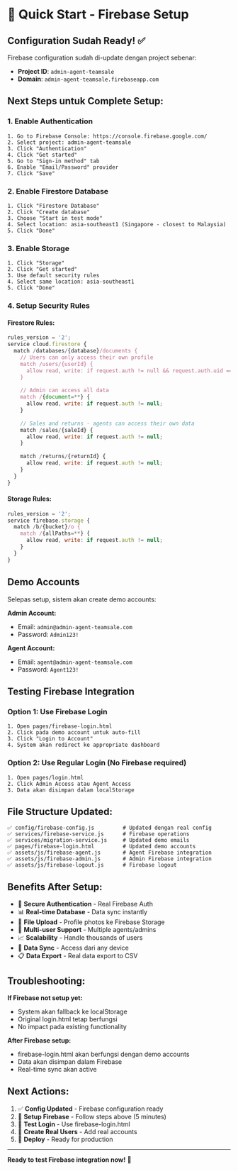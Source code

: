 # 🚀 Quick Start - Firebase Setup

## Configuration Sudah Ready! ✅

Firebase configuration sudah di-update dengan project sebenar:
- **Project ID**: `admin-agent-teamsale`
- **Domain**: `admin-agent-teamsale.firebaseapp.com`

## Next Steps untuk Complete Setup:

### 1. Enable Authentication
```
1. Go to Firebase Console: https://console.firebase.google.com/
2. Select project: admin-agent-teamsale
3. Click "Authentication" 
4. Click "Get started"
5. Go to "Sign-in method" tab
6. Enable "Email/Password" provider
7. Click "Save"
```

### 2. Enable Firestore Database
```
1. Click "Firestore Database"
2. Click "Create database" 
3. Choose "Start in test mode"
4. Select location: asia-southeast1 (Singapore - closest to Malaysia)
5. Click "Done"
```

### 3. Enable Storage
```
1. Click "Storage"
2. Click "Get started"
3. Use default security rules
4. Select same location: asia-southeast1
5. Click "Done"
```

### 4. Setup Security Rules

#### Firestore Rules:
```javascript
rules_version = '2';
service cloud.firestore {
  match /databases/{database}/documents {
    // Users can only access their own profile
    match /users/{userId} {
      allow read, write: if request.auth != null && request.auth.uid == userId;
    }
    
    // Admin can access all data
    match /{document=**} {
      allow read, write: if request.auth != null;
    }
    
    // Sales and returns - agents can access their own data
    match /sales/{saleId} {
      allow read, write: if request.auth != null;
    }
    
    match /returns/{returnId} {
      allow read, write: if request.auth != null;
    }
  }
}
```

#### Storage Rules:
```javascript
rules_version = '2';
service firebase.storage {
  match /b/{bucket}/o {
    match /{allPaths=**} {
      allow read, write: if request.auth != null;
    }
  }
}
```

## Demo Accounts

Selepas setup, sistem akan create demo accounts:

**Admin Account:**
- Email: `admin@admin-agent-teamsale.com`
- Password: `Admin123!`

**Agent Account:**
- Email: `agent@admin-agent-teamsale.com`  
- Password: `Agent123!`

## Testing Firebase Integration

### Option 1: Use Firebase Login
```
1. Open pages/firebase-login.html
2. Click pada demo account untuk auto-fill
3. Click "Login to Account"
4. System akan redirect ke appropriate dashboard
```

### Option 2: Use Regular Login (No Firebase required)
```
1. Open pages/login.html
2. Click Admin Access atau Agent Access
3. Data akan disimpan dalam localStorage
```

## File Structure Updated:

```
✅ config/firebase-config.js         # Updated dengan real config
✅ services/firebase-service.js      # Firebase operations
✅ services/migration-service.js     # Updated demo emails
✅ pages/firebase-login.html         # Updated demo accounts
✅ assets/js/firebase-agent.js       # Agent Firebase integration
✅ assets/js/firebase-admin.js       # Admin Firebase integration
✅ assets/js/firebase-logout.js      # Firebase logout
```

## Benefits After Setup:

- 🔐 **Secure Authentication** - Real Firebase Auth
- 📊 **Real-time Database** - Data sync instantly
- 📸 **File Upload** - Profile photos ke Firebase Storage
- 👥 **Multi-user Support** - Multiple agents/admins
- 📈 **Scalability** - Handle thousands of users
- 🔄 **Data Sync** - Access dari any device
- 📋 **Data Export** - Real data export to CSV

## Troubleshooting:

**If Firebase not setup yet:**
- System akan fallback ke localStorage
- Original login.html tetap berfungsi
- No impact pada existing functionality

**After Firebase setup:**
- firebase-login.html akan berfungsi dengan demo accounts
- Data akan disimpan dalam Firebase
- Real-time sync akan active

## Next Actions:

1. ✅ **Config Updated** - Firebase configuration ready
2. 🔧 **Setup Firebase** - Follow steps above (5 minutes)
3. 🧪 **Test Login** - Use firebase-login.html
4. 👥 **Create Real Users** - Add real accounts
5. 🚀 **Deploy** - Ready for production

---

**Ready to test Firebase integration now!** 🎉